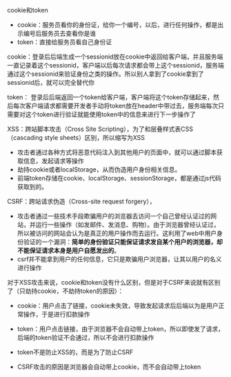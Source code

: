 cookie和token

- cookie：服务员看你的身份证，给你一个编号，以后，进行任何操作，都是出示编号后服务员去查看你是谁
- token：直接给服务员看自己身份证



cookie：登录后后端生成一个sessionid放在cookie中返回给客户端，并且服务端一直记录着这个sessionid，客户端以后每次请求都会带上这个sessionid，服务端通过这个sessionid来验证身份之类的操作。所以别人拿到了cookie拿到了sessionid后，就可以完全替代你



token： 登录后后端返回一个token给客户端，客户端将这个token存储起来，然后每次客户端请求都需要开发者手动将token放在header中带过去，服务端每次只需要对这个token进行验证就能使用token中的信息来进行下一步操作了





XSS：跨站脚本攻击（Cross Site Scripting），为了和层叠样式表CSS（cascading style sheets）区别，所以缩写为XSS

- 攻击者通过各种方式将恶意代码注入到其他用户的页面中，就可以通过脚本获取信息，发起请求等操作
- 劫持cookie或者localStorage，从而伪造用户身份相关信息。
- 前端token存储在cookie、localStorage、sessionStorage，都是通过js代码获取到的。



CSRF：跨站请求伪造（Cross-site request forgery），

- 攻击者通过一些技术手段欺骗用户的浏览器去访问一个自己曾经认证过的网站，并运行一些操作（如发邮件、发消息、购物）。由于浏览器曾经认证过，所以被访问的网站会认为是真正的用户操作而去运行。这利用了web中用户身份验证的一个漏洞：**简单的身份验证只能保证请求发自某个用户的浏览器，却不能保证请求本身是用户自愿发出的**。
- csrf并不能拿到用户的任何信息，它只是欺骗用户浏览器，让其以用户的名义进行操作



对于XSS攻击来说，cookie和token没有什么区别，但是对于CSRF来说就有区别了（只劫持cookie，不劫持token的原因）：

- cookie：用户点击了链接，cookie未失效，导致发起请求后后端以为是用户正常操作，于是进行扣款操作
- token：用户点击链接，由于浏览器不会自动带上token，所以即使发了请求，后端的token验证不会通过，所以不会进行扣款操作





- token不是防止XSS的，而是为了防止CSRF
- CSRF攻击的原因是浏览器会自动带上cookie，而不会自动带上token